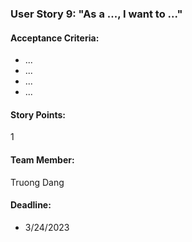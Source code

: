 ### User Story 9: "As a ..., I want to ..."

#### Acceptance Criteria:
- ...
- ...
- ...
- ...

#### Story Points:
1

#### Team Member: 
Truong Dang

#### Deadline: 
- 3/24/2023
